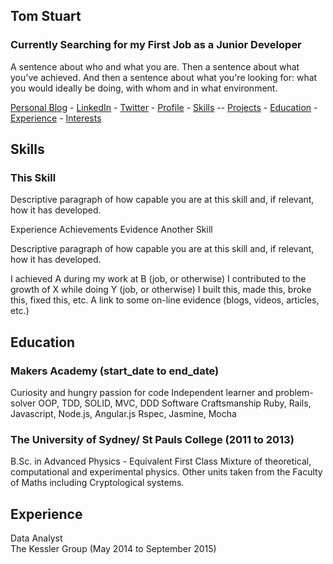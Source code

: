 ## Tom Stuart
### Currently Searching for my First Job as a Junior Developer

A sentence about who and what you are. Then a sentence about what you've achieved. And then a sentence about what you're looking for: what you would ideally be doing, with whom and in what environment.

 [Personal Blog](http://TomStuart92.github.io) - [LinkedIn](http://www.linkedin.com/in/thomas-stuart) - [Twitter](http://twitter.com/ThomasCStuart) - [Profile](https://github.com/TomStuart92/CV#Profile) - [Skills](https://github.com/TomStuart92/CV#Skills) -- [Projects](https://github.com/TomStuart92/CV#Projects) - [Education](https://github.com/TomStuart92/CV#Education) - [Experience](https://github.com/TomStuart92/CV#Experience) - [Interests](https://github.com/TomStuart92/CV#Interests)


## Skills


### This Skill

Descriptive paragraph of how capable you are at this skill and, if relevant, how it has developed.

Experience
Achievements
Evidence
Another Skill

Descriptive paragraph of how capable you are at this skill and, if relevant, how it has developed.

I achieved A during my work at B (job, or otherwise)
I contributed to the growth of X while doing Y (job, or otherwise)
I built this, made this, broke this, fixed this, etc.
A link to some on-line evidence (blogs, videos, articles, etc.)


## Education

### Makers Academy (start_date to end_date)

Curiosity and hungry passion for code
Independent learner and problem-solver
OOP, TDD, SOLID, MVC, DDD
Software Craftsmanship
Ruby, Rails, Javascript, Node.js, Angular.js
Rspec, Jasmine, Mocha

### The University of Sydney/ St Pauls College (2011 to 2013)

B.Sc. in Advanced Physics - Equivalent First Class
Mixture of theoretical, computational and experimental physics. Other units taken from the Faculty of Maths including Cryptological systems.


## Experience

Data Analyst   
The Kessler Group (May 2014 to September 2015)  
